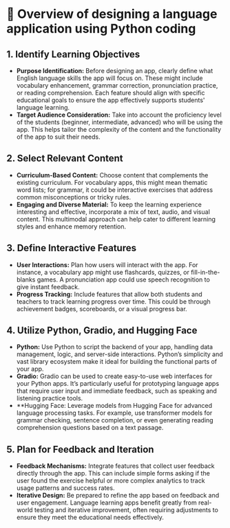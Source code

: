 # 🔮 Overview of designing a language application using Python coding

## 1. Identify Learning Objectives
+ **Purpose Identification:** Before designing an app, clearly define what English language skills the app will focus on. These might include vocabulary enhancement, grammar correction, pronunciation practice, or reading comprehension. Each feature should align with specific educational goals to ensure the app effectively supports students' language learning.
+ **Target Audience Consideration:** Take into account the proficiency level of the students (beginner, intermediate, advanced) who will be using the app. This helps tailor the complexity of the content and the functionality of the app to suit their needs.
## 2. Select Relevant Content
+ **Curriculum-Based Content:** Choose content that complements the existing curriculum. For vocabulary apps, this might mean thematic word lists; for grammar, it could be interactive exercises that address common misconceptions or tricky rules.
+ **Engaging and Diverse Material:** To keep the learning experience interesting and effective, incorporate a mix of text, audio, and visual content. This multimodal approach can help cater to different learning styles and enhance memory retention.
## 3. Define Interactive Features
+ **User Interactions:** Plan how users will interact with the app. For instance, a vocabulary app might use flashcards, quizzes, or fill-in-the-blanks games. A pronunciation app could use speech recognition to give instant feedback.
+ **Progress Tracking:** Include features that allow both students and teachers to track learning progress over time. This could be through achievement badges, scoreboards, or a visual progress bar.
## 4. Utilize Python, Gradio, and Hugging Face
+ **Python:** Use Python to script the backend of your app, handling data management, logic, and server-side interactions. Python’s simplicity and vast library ecosystem make it ideal for building the functional parts of your app.
+ **Gradio:** Gradio can be used to create easy-to-use web interfaces for your Python apps. It’s particularly useful for prototyping language apps that require user input and immediate feedback, such as speaking and listening practice tools.
+ **Hugging Face: Leverage models from Hugging Face for advanced language processing tasks. For example, use transformer models for grammar checking, sentence completion, or even generating reading comprehension questions based on a text passage.
## 5. Plan for Feedback and Iteration
+ **Feedback Mechanisms:** Integrate features that collect user feedback directly through the app. This can include simple forms asking if the user found the exercise helpful or more complex analytics to track usage patterns and success rates.
+ **Iterative Design:** Be prepared to refine the app based on feedback and user engagement. Language learning apps benefit greatly from real-world testing and iterative improvement, often requiring adjustments to ensure they meet the educational needs effectively.
